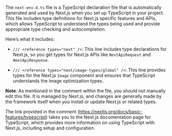 The `next-env.d.ts` file is a TypeScript declaration file that is automatically generated and used by Next.js when you set up TypeScript in your project. This file includes type definitions for Next.js specific features and APIs, which allows TypeScript to understand the types being used and provide appropriate type checking and autocompletion.

Here’s what it includes:

- `/// <reference types="next" />`: This line includes type declarations for Next.js, so you get types for Next.js APIs like `NextApiRequest` and `NextApiResponse`.

- `/// <reference types="next/image-types/global" />`: This line provides types for the Next.js `Image` component and ensures that TypeScript understands the image optimization types.

**Note**: As mentioned in the comment within the file, you should not manually edit this file. It is managed by Next.js, and changes are generally made by the framework itself when you install or update Next.js or related types.

The link provided in the comment (https://nextjs.org/docs/basic-features/typescript) takes you to the Next.js documentation page for TypeScript, which provides more information on using TypeScript with Next.js, including setup and configuration.
